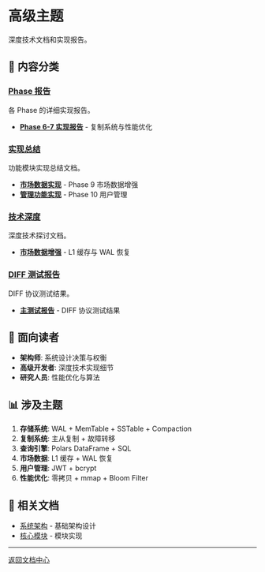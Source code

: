 # 高级主题

深度技术文档和实现报告。

## 📁 内容分类

### [Phase 报告](phase_reports/)
各 Phase 的详细实现报告。

- **[Phase 6-7 实现报告](phase_reports/phase_6_7.md)** - 复制系统与性能优化

### [实现总结](implementation_summaries/)
功能模块实现总结文档。

- **[市场数据实现](implementation_summaries/market_data.md)** - Phase 9 市场数据增强
- **[管理功能实现](implementation_summaries/management_features.md)** - Phase 10 用户管理

### [技术深度](technical_deep_dive/)
深度技术探讨文档。

- **[市场数据增强](technical_deep_dive/market_data_enhancement.md)** - L1 缓存与 WAL 恢复

### [DIFF 测试报告](diff_test_reports/)
DIFF 协议测试结果。

- **[主测试报告](diff_test_reports/main_report.md)** - DIFF 协议测试结果

## 🎯 面向读者

- **架构师**: 系统设计决策与权衡
- **高级开发者**: 深度技术实现细节
- **研究人员**: 性能优化与算法

## 📊 涉及主题

1. **存储系统**: WAL + MemTable + SSTable + Compaction
2. **复制系统**: 主从复制 + 故障转移
3. **查询引擎**: Polars DataFrame + SQL
4. **市场数据**: L1 缓存 + WAL 恢复
5. **用户管理**: JWT + bcrypt
6. **性能优化**: 零拷贝 + mmap + Bloom Filter

## 🔗 相关文档

- [系统架构](../02_architecture/) - 基础架构设计
- [核心模块](../03_core_modules/) - 模块实现

---

[返回文档中心](../README.md)
